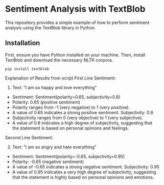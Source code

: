 # Sentiment Analysis with TextBlob
This repository provides a simple example of how to perform sentiment analysis using the TextBlob library in Python.

## Installation
First, ensure you have Python installed on your machine. Then, install TextBlob and download the necessary NLTK corpora.

`pip install textblob`

Explanation of Results from script
First Line Sentiment:

1. Text: "I am so happy and love everything"
- Sentiment: Sentiment(polarity=0.65, subjectivity=0.8)
- Polarity: 0.65 (positive sentiment)
- Polarity ranges from -1 (very negative) to 1 (very positive).
- A value of 0.65 indicates a strong positive sentiment.
Subjectivity: 0.8
- Subjectivity ranges from 0 (very objective) to 1 (very subjective).
- A value of 0.8 indicates a high degree of subjectivity, suggesting that the statement is based on personal opinions and feelings.

Second Line Sentiment:

2. Text: "I am so angry and hate everything"
- Sentiment: Sentiment(polarity=-0.65, subjectivity=0.95)
- Polarity: -0.65 (negative sentiment)
- A value of -0.65 indicates a strong negative sentiment.
Subjectivity: 0.95
- A value of 0.95 indicates a very high degree of subjectivity, suggesting that the statement is highly based on personal opinions and emotions.

